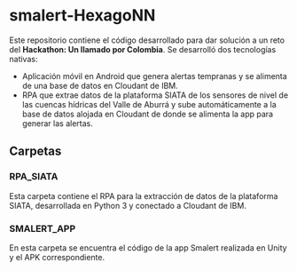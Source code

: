 # smalert-HexagoNN

Este repositorio contiene el código desarrollado para dar solución a un reto del **Hackathon: Un llamado por Colombia**. Se desarrolló dos tecnologías nativas:

+ Aplicación móvil en Android que genera alertas tempranas y se alimenta de una base de datos en Cloudant de IBM.
+ RPA que extrae datos de la plataforma SIATA de los sensores de nivel de las cuencas hídricas del Valle de Aburrá y sube automáticamente a la base de datos alojada en Cloudant de donde se alimenta la app para generar las alertas.

## Carpetas

### RPA_SIATA
Esta carpeta contiene el RPA para la extracción de datos de la plataforma SIATA, desarrollada en Python 3 y conectado a Cloudant de IBM.

### SMALERT_APP
En esta carpeta se encuentra el código de la app Smalert realizada en Unity y el APK correspondiente.